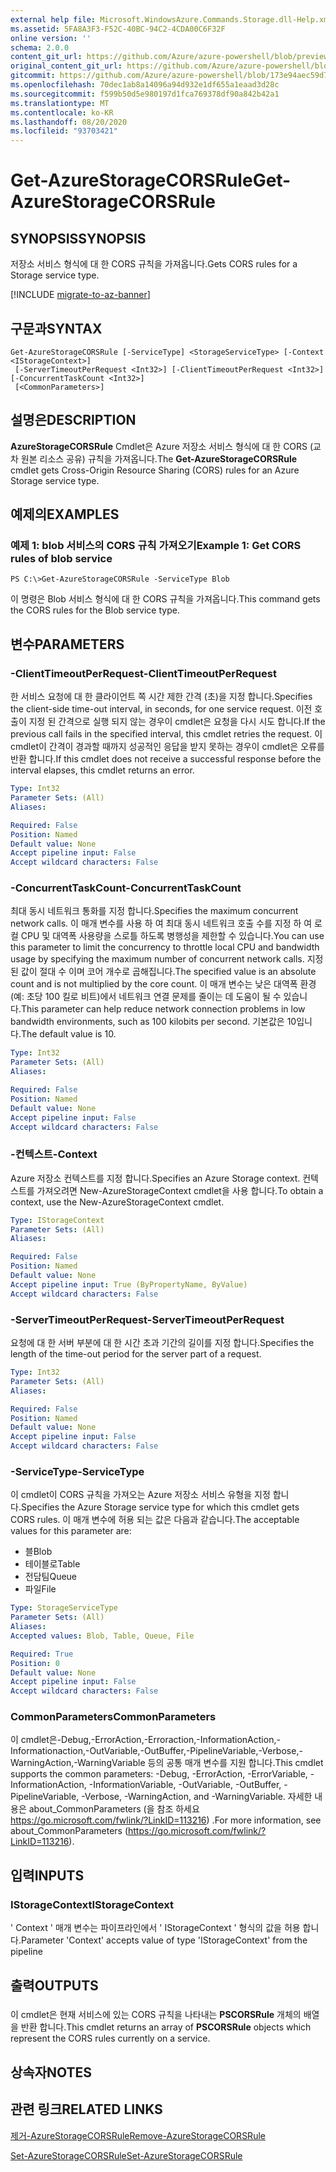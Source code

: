 ```yaml
---
external help file: Microsoft.WindowsAzure.Commands.Storage.dll-Help.xml
ms.assetid: 5FA8A3F3-F52C-40BC-94C2-4CDA00C6F32F
online version: ''
schema: 2.0.0
content_git_url: https://github.com/Azure/azure-powershell/blob/preview/src/Storage/Commands.Storage/help/Get-AzureStorageCORSRule.md
original_content_git_url: https://github.com/Azure/azure-powershell/blob/preview/src/Storage/Commands.Storage/help/Get-AzureStorageCORSRule.md
gitcommit: https://github.com/Azure/azure-powershell/blob/173e94aec59d7f539b72e43e90e5e7f8ba5f62bc
ms.openlocfilehash: 70dec1ab8a14096a94d932e1df655a1eaad3d28c
ms.sourcegitcommit: f599b50d5e980197d1fca769378df90a842b42a1
ms.translationtype: MT
ms.contentlocale: ko-KR
ms.lasthandoff: 08/20/2020
ms.locfileid: "93703421"
---
```

# <span data-ttu-id="3fff9-101">Get-AzureStorageCORSRule</span><span class="sxs-lookup"><span data-stu-id="3fff9-101">Get-AzureStorageCORSRule</span></span>

## <span data-ttu-id="3fff9-102">SYNOPSIS</span><span class="sxs-lookup"><span data-stu-id="3fff9-102">SYNOPSIS</span></span>
<span data-ttu-id="3fff9-103">저장소 서비스 형식에 대 한 CORS 규칙을 가져옵니다.</span><span class="sxs-lookup"><span data-stu-id="3fff9-103">Gets CORS rules for a Storage service type.</span></span>

[!INCLUDE [migrate-to-az-banner](../../includes/migrate-to-az-banner.md)]

## <span data-ttu-id="3fff9-104">구문과</span><span class="sxs-lookup"><span data-stu-id="3fff9-104">SYNTAX</span></span>

```
Get-AzureStorageCORSRule [-ServiceType] <StorageServiceType> [-Context <IStorageContext>]
 [-ServerTimeoutPerRequest <Int32>] [-ClientTimeoutPerRequest <Int32>] [-ConcurrentTaskCount <Int32>]
 [<CommonParameters>]
```

## <span data-ttu-id="3fff9-105">설명은</span><span class="sxs-lookup"><span data-stu-id="3fff9-105">DESCRIPTION</span></span>
<span data-ttu-id="3fff9-106">**AzureStorageCORSRule** Cmdlet은 Azure 저장소 서비스 형식에 대 한 CORS (교차 원본 리소스 공유) 규칙을 가져옵니다.</span><span class="sxs-lookup"><span data-stu-id="3fff9-106">The **Get-AzureStorageCORSRule** cmdlet gets Cross-Origin Resource Sharing (CORS) rules for an Azure Storage service type.</span></span>

## <span data-ttu-id="3fff9-107">예제의</span><span class="sxs-lookup"><span data-stu-id="3fff9-107">EXAMPLES</span></span>

### <span data-ttu-id="3fff9-108">예제 1: blob 서비스의 CORS 규칙 가져오기</span><span class="sxs-lookup"><span data-stu-id="3fff9-108">Example 1: Get CORS rules of blob service</span></span>
```
PS C:\>Get-AzureStorageCORSRule -ServiceType Blob
```

<span data-ttu-id="3fff9-109">이 명령은 Blob 서비스 형식에 대 한 CORS 규칙을 가져옵니다.</span><span class="sxs-lookup"><span data-stu-id="3fff9-109">This command gets the CORS rules for the Blob service type.</span></span>

## <span data-ttu-id="3fff9-110">변수</span><span class="sxs-lookup"><span data-stu-id="3fff9-110">PARAMETERS</span></span>

### <span data-ttu-id="3fff9-111">-ClientTimeoutPerRequest</span><span class="sxs-lookup"><span data-stu-id="3fff9-111">-ClientTimeoutPerRequest</span></span>
<span data-ttu-id="3fff9-112">한 서비스 요청에 대 한 클라이언트 쪽 시간 제한 간격 (초)을 지정 합니다.</span><span class="sxs-lookup"><span data-stu-id="3fff9-112">Specifies the client-side time-out interval, in seconds, for one service request.</span></span>
<span data-ttu-id="3fff9-113">이전 호출이 지정 된 간격으로 실행 되지 않는 경우이 cmdlet은 요청을 다시 시도 합니다.</span><span class="sxs-lookup"><span data-stu-id="3fff9-113">If the previous call fails in the specified interval, this cmdlet retries the request.</span></span>
<span data-ttu-id="3fff9-114">이 cmdlet이 간격이 경과할 때까지 성공적인 응답을 받지 못하는 경우이 cmdlet은 오류를 반환 합니다.</span><span class="sxs-lookup"><span data-stu-id="3fff9-114">If this cmdlet does not receive a successful response before the interval elapses, this cmdlet returns an error.</span></span>

```yaml
Type: Int32
Parameter Sets: (All)
Aliases: 

Required: False
Position: Named
Default value: None
Accept pipeline input: False
Accept wildcard characters: False
```

### <span data-ttu-id="3fff9-115">-ConcurrentTaskCount</span><span class="sxs-lookup"><span data-stu-id="3fff9-115">-ConcurrentTaskCount</span></span>
<span data-ttu-id="3fff9-116">최대 동시 네트워크 통화를 지정 합니다.</span><span class="sxs-lookup"><span data-stu-id="3fff9-116">Specifies the maximum concurrent network calls.</span></span>
<span data-ttu-id="3fff9-117">이 매개 변수를 사용 하 여 최대 동시 네트워크 호출 수를 지정 하 여 로컬 CPU 및 대역폭 사용량을 스로틀 하도록 병행성을 제한할 수 있습니다.</span><span class="sxs-lookup"><span data-stu-id="3fff9-117">You can use this parameter to limit the concurrency to throttle local CPU and bandwidth usage by specifying the maximum number of concurrent network calls.</span></span>
<span data-ttu-id="3fff9-118">지정 된 값이 절대 수 이며 코어 개수로 곱해집니다.</span><span class="sxs-lookup"><span data-stu-id="3fff9-118">The specified value is an absolute count and is not multiplied by the core count.</span></span>
<span data-ttu-id="3fff9-119">이 매개 변수는 낮은 대역폭 환경 (예: 초당 100 킬로 비트)에서 네트워크 연결 문제를 줄이는 데 도움이 될 수 있습니다.</span><span class="sxs-lookup"><span data-stu-id="3fff9-119">This parameter can help reduce network connection problems in low bandwidth environments, such as 100 kilobits per second.</span></span>
<span data-ttu-id="3fff9-120">기본값은 10입니다.</span><span class="sxs-lookup"><span data-stu-id="3fff9-120">The default value is 10.</span></span>

```yaml
Type: Int32
Parameter Sets: (All)
Aliases: 

Required: False
Position: Named
Default value: None
Accept pipeline input: False
Accept wildcard characters: False
```

### <span data-ttu-id="3fff9-121">-컨텍스트</span><span class="sxs-lookup"><span data-stu-id="3fff9-121">-Context</span></span>
<span data-ttu-id="3fff9-122">Azure 저장소 컨텍스트를 지정 합니다.</span><span class="sxs-lookup"><span data-stu-id="3fff9-122">Specifies an Azure Storage context.</span></span>
<span data-ttu-id="3fff9-123">컨텍스트를 가져오려면 New-AzureStorageContext cmdlet을 사용 합니다.</span><span class="sxs-lookup"><span data-stu-id="3fff9-123">To obtain a context, use the New-AzureStorageContext cmdlet.</span></span>

```yaml
Type: IStorageContext
Parameter Sets: (All)
Aliases: 

Required: False
Position: Named
Default value: None
Accept pipeline input: True (ByPropertyName, ByValue)
Accept wildcard characters: False
```

### <span data-ttu-id="3fff9-124">-ServerTimeoutPerRequest</span><span class="sxs-lookup"><span data-stu-id="3fff9-124">-ServerTimeoutPerRequest</span></span>
<span data-ttu-id="3fff9-125">요청에 대 한 서버 부분에 대 한 시간 초과 기간의 길이를 지정 합니다.</span><span class="sxs-lookup"><span data-stu-id="3fff9-125">Specifies the length of the time-out period for the server part of a request.</span></span>

```yaml
Type: Int32
Parameter Sets: (All)
Aliases: 

Required: False
Position: Named
Default value: None
Accept pipeline input: False
Accept wildcard characters: False
```

### <span data-ttu-id="3fff9-126">-ServiceType</span><span class="sxs-lookup"><span data-stu-id="3fff9-126">-ServiceType</span></span>
<span data-ttu-id="3fff9-127">이 cmdlet이 CORS 규칙을 가져오는 Azure 저장소 서비스 유형을 지정 합니다.</span><span class="sxs-lookup"><span data-stu-id="3fff9-127">Specifies the Azure Storage service type for which this cmdlet gets CORS rules.</span></span>
<span data-ttu-id="3fff9-128">이 매개 변수에 허용 되는 값은 다음과 같습니다.</span><span class="sxs-lookup"><span data-stu-id="3fff9-128">The acceptable values for this parameter are:</span></span>

- <span data-ttu-id="3fff9-129">블</span><span class="sxs-lookup"><span data-stu-id="3fff9-129">Blob</span></span> 
- <span data-ttu-id="3fff9-130">테이블로</span><span class="sxs-lookup"><span data-stu-id="3fff9-130">Table</span></span> 
- <span data-ttu-id="3fff9-131">전담팀</span><span class="sxs-lookup"><span data-stu-id="3fff9-131">Queue</span></span> 
- <span data-ttu-id="3fff9-132">파일</span><span class="sxs-lookup"><span data-stu-id="3fff9-132">File</span></span>

```yaml
Type: StorageServiceType
Parameter Sets: (All)
Aliases: 
Accepted values: Blob, Table, Queue, File

Required: True
Position: 0
Default value: None
Accept pipeline input: False
Accept wildcard characters: False
```

### <span data-ttu-id="3fff9-133">CommonParameters</span><span class="sxs-lookup"><span data-stu-id="3fff9-133">CommonParameters</span></span>
<span data-ttu-id="3fff9-134">이 cmdlet은-Debug,-ErrorAction,-Erroraction,-InformationAction,-Informationaction,-OutVariable,-OutBuffer,-PipelineVariable,-Verbose,-WarningAction,-WarningVariable 등의 공통 매개 변수를 지원 합니다.</span><span class="sxs-lookup"><span data-stu-id="3fff9-134">This cmdlet supports the common parameters: -Debug, -ErrorAction, -ErrorVariable, -InformationAction, -InformationVariable, -OutVariable, -OutBuffer, -PipelineVariable, -Verbose, -WarningAction, and -WarningVariable.</span></span> <span data-ttu-id="3fff9-135">자세한 내용은 about_CommonParameters (을 참조 하세요 https://go.microsoft.com/fwlink/?LinkID=113216) .</span><span class="sxs-lookup"><span data-stu-id="3fff9-135">For more information, see about_CommonParameters (https://go.microsoft.com/fwlink/?LinkID=113216).</span></span>

## <span data-ttu-id="3fff9-136">입력</span><span class="sxs-lookup"><span data-stu-id="3fff9-136">INPUTS</span></span>

### <span data-ttu-id="3fff9-137">IStorageContext</span><span class="sxs-lookup"><span data-stu-id="3fff9-137">IStorageContext</span></span>

<span data-ttu-id="3fff9-138">' Context ' 매개 변수는 파이프라인에서 ' IStorageContext ' 형식의 값을 허용 합니다.</span><span class="sxs-lookup"><span data-stu-id="3fff9-138">Parameter 'Context' accepts value of type 'IStorageContext' from the pipeline</span></span>

## <span data-ttu-id="3fff9-139">출력</span><span class="sxs-lookup"><span data-stu-id="3fff9-139">OUTPUTS</span></span>

###  
<span data-ttu-id="3fff9-140">이 cmdlet은 현재 서비스에 있는 CORS 규칙을 나타내는 **PSCORSRule** 개체의 배열을 반환 합니다.</span><span class="sxs-lookup"><span data-stu-id="3fff9-140">This cmdlet returns an array of **PSCORSRule** objects which represent the CORS rules currently on a service.</span></span>

## <span data-ttu-id="3fff9-141">상속자</span><span class="sxs-lookup"><span data-stu-id="3fff9-141">NOTES</span></span>

## <span data-ttu-id="3fff9-142">관련 링크</span><span class="sxs-lookup"><span data-stu-id="3fff9-142">RELATED LINKS</span></span>

[<span data-ttu-id="3fff9-143">제거-AzureStorageCORSRule</span><span class="sxs-lookup"><span data-stu-id="3fff9-143">Remove-AzureStorageCORSRule</span></span>](./Remove-AzureStorageCORSRule.md)

[<span data-ttu-id="3fff9-144">Set-AzureStorageCORSRule</span><span class="sxs-lookup"><span data-stu-id="3fff9-144">Set-AzureStorageCORSRule</span></span>](./Set-AzureStorageCORSRule.md)


